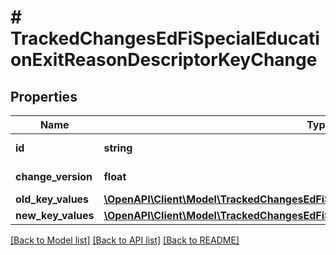 # # TrackedChangesEdFiSpecialEducationExitReasonDescriptorKeyChange

## Properties

Name | Type | Description | Notes
------------ | ------------- | ------------- | -------------
**id** | **string** | Resource identifier | [optional]
**change_version** | **float** | Change version | [optional]
**old_key_values** | [**\OpenAPI\Client\Model\TrackedChangesEdFiSpecialEducationExitReasonDescriptorKey**](TrackedChangesEdFiSpecialEducationExitReasonDescriptorKey.md) |  | [optional]
**new_key_values** | [**\OpenAPI\Client\Model\TrackedChangesEdFiSpecialEducationExitReasonDescriptorKey**](TrackedChangesEdFiSpecialEducationExitReasonDescriptorKey.md) |  | [optional]

[[Back to Model list]](../../README.md#models) [[Back to API list]](../../README.md#endpoints) [[Back to README]](../../README.md)
